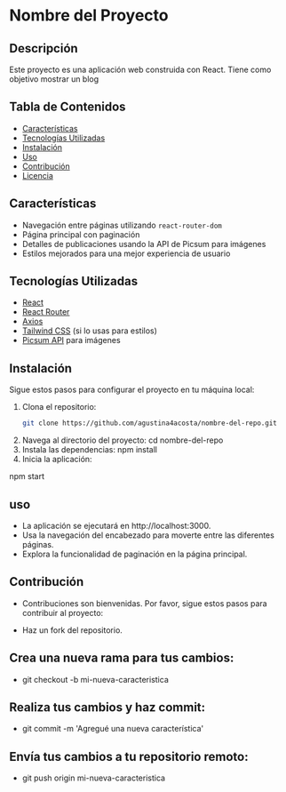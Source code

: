 # Nombre del Proyecto

## Descripción

Este proyecto es una aplicación web construida con React. Tiene como objetivo mostrar un blog
## Tabla de Contenidos

- [Características](#características)
- [Tecnologías Utilizadas](#tecnologías-utilizadas)
- [Instalación](#instalación)
- [Uso](#uso)
- [Contribución](#contribución)
- [Licencia](#licencia)

## Características

- Navegación entre páginas utilizando `react-router-dom`
- Página principal con paginación
- Detalles de publicaciones usando la API de Picsum para imágenes
- Estilos mejorados para una mejor experiencia de usuario

## Tecnologías Utilizadas

- [React](https://reactjs.org/)
- [React Router](https://reactrouter.com/)
- [Axios](https://axios-http.com/)
- [Tailwind CSS](https://tailwindcss.com/) (si lo usas para estilos)
- [Picsum API](https://picsum.photos/) para imágenes

## Instalación

Sigue estos pasos para configurar el proyecto en tu máquina local:

1. Clona el repositorio:
   ```bash
   git clone https://github.com/agustina4acosta/nombre-del-repo.git
2. Navega al directorio del proyecto: 
cd nombre-del-repo
3. Instala las dependencias:
   npm install
4. Inicia la aplicación:

 npm start
## uso
- La aplicación se ejecutará en http://localhost:3000.
- Usa la navegación del encabezado para moverte entre las diferentes páginas.
- Explora la funcionalidad de paginación en la página principal.
## Contribución
- Contribuciones son bienvenidas. Por favor, sigue estos pasos para contribuir al proyecto:

- Haz un fork del repositorio.
## Crea una nueva rama para tus cambios:
- git checkout -b mi-nueva-caracteristica
## Realiza tus cambios y haz commit:

- git commit -m 'Agregué una nueva característica'
## Envía tus cambios a tu repositorio remoto:

- git push origin mi-nueva-caracteristica
